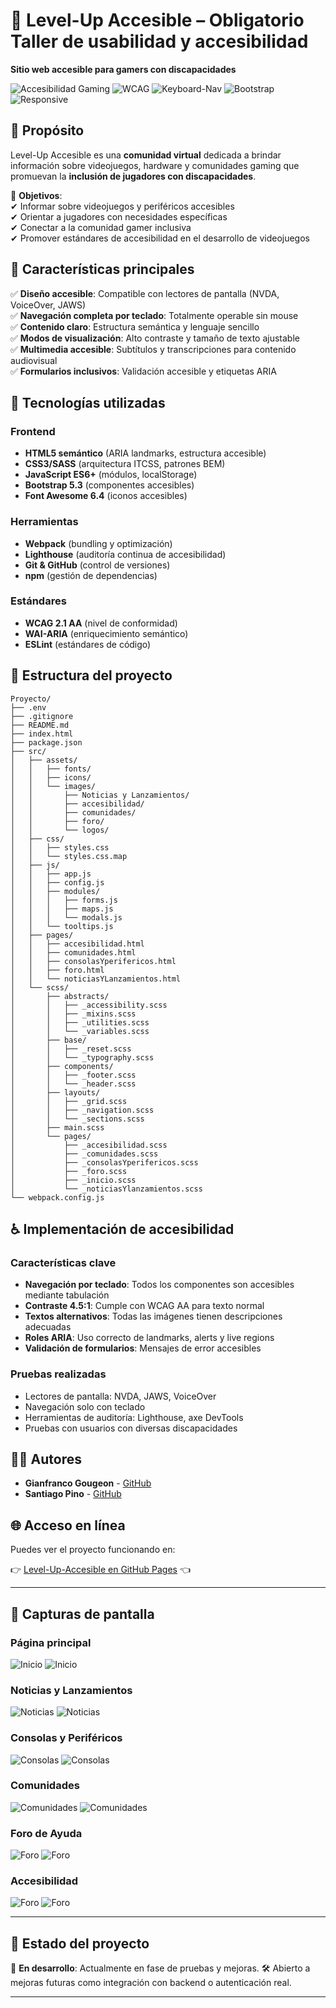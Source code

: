 # 🙌 Level-Up Accesible – Obligatorio Taller de usabilidad y accesibilidad

**Sitio web accesible para gamers con discapacidades**  

![Accesibilidad Gaming](https://img.shields.io/badge/Accessible-Gaming-brightgreen) 
![WCAG](https://img.shields.io/badge/WCAG-2.1_AA-blue) 
![Keyboard-Nav](https://img.shields.io/badge/Keyboard%20Friendly-Yes-success)
![Bootstrap](https://img.shields.io/badge/Bootstrap-5.3-purple)
![Responsive](https://img.shields.io/badge/Responsive-Yes-green)

## 📌 Propósito  
Level-Up Accesible es una **comunidad virtual** dedicada a brindar información sobre videojuegos, hardware y comunidades gaming que promuevan la **inclusión de jugadores con discapacidades**.  

🚀 **Objetivos**:  
✔ Informar sobre videojuegos y periféricos accesibles  
✔ Orientar a jugadores con necesidades específicas  
✔ Conectar a la comunidad gamer inclusiva  
✔ Promover estándares de accesibilidad en el desarrollo de videojuegos  

## 🌟 Características principales  
✅ **Diseño accesible**: Compatible con lectores de pantalla (NVDA, VoiceOver, JAWS)  
✅ **Navegación completa por teclado**: Totalmente operable sin mouse  
✅ **Contenido claro**: Estructura semántica y lenguaje sencillo  
✅ **Modos de visualización**: Alto contraste y tamaño de texto ajustable  
✅ **Multimedia accesible**: Subtítulos y transcripciones para contenido audiovisual  
✅ **Formularios inclusivos**: Validación accesible y etiquetas ARIA  

## 🧪 Tecnologías utilizadas

### Frontend
- **HTML5 semántico** (ARIA landmarks, estructura accesible)
- **CSS3/SASS** (arquitectura ITCSS, patrones BEM)
- **JavaScript ES6+** (módulos, localStorage)
- **Bootstrap 5.3** (componentes accesibles)
- **Font Awesome 6.4** (iconos accesibles)

### Herramientas
- **Webpack** (bundling y optimización)
- **Lighthouse** (auditoría continua de accesibilidad)
- **Git & GitHub** (control de versiones)
- **npm** (gestión de dependencias)

### Estándares
- **WCAG 2.1 AA** (nivel de conformidad)
- **WAI-ARIA** (enriquecimiento semántico)
- **ESLint** (estándares de código)

## 📂 Estructura del proyecto

```
Proyecto/
├── .env
├── .gitignore
├── README.md
├── index.html
├── package.json
├── src/
│   ├── assets/
│   │   ├── fonts/
│   │   ├── icons/
│   │   └── images/
│   │       ├── Noticias y Lanzamientos/
│   │       ├── accesibilidad/
│   │       ├── comunidades/
│   │       ├── foro/
│   │       └── logos/
│   ├── css/
│   │   ├── styles.css
│   │   └── styles.css.map
│   ├── js/
│   │   ├── app.js
│   │   ├── config.js
│   │   ├── modules/
│   │   │   ├── forms.js
│   │   │   ├── maps.js
│   │   │   └── modals.js
│   │   └── tooltips.js
│   ├── pages/
│   │   ├── accesibilidad.html
│   │   ├── comunidades.html
│   │   ├── consolasYperifericos.html
│   │   ├── foro.html
│   │   └── noticiasYLanzamientos.html
│   └── scss/
│       ├── abstracts/
│       │   ├── _accessibility.scss
│       │   ├── _mixins.scss
│       │   ├── _utilities.scss
│       │   └── _variables.scss
│       ├── base/
│       │   ├── _reset.scss
│       │   └── _typography.scss
│       ├── components/
│       │   ├── _footer.scss
│       │   └── _header.scss
│       ├── layouts/
│       │   ├── _grid.scss
│       │   ├── _navigation.scss
│       │   └── _sections.scss
│       ├── main.scss
│       └── pages/
│           ├── _accesibilidad.scss
│           ├── _comunidades.scss
│           ├── _consolasYperifericos.scss
│           ├── _foro.scss
│           ├── _inicio.scss
│           └── _noticiasYlanzamientos.scss
└── webpack.config.js
```

## ♿ Implementación de accesibilidad

### Características clave
- **Navegación por teclado**: Todos los componentes son accesibles mediante tabulación
- **Contraste 4.5:1**: Cumple con WCAG AA para texto normal
- **Textos alternativos**: Todas las imágenes tienen descripciones adecuadas
- **Roles ARIA**: Uso correcto de landmarks, alerts y live regions
- **Validación de formularios**: Mensajes de error accesibles

### Pruebas realizadas
- Lectores de pantalla: NVDA, JAWS, VoiceOver
- Navegación solo con teclado
- Herramientas de auditoría: Lighthouse, axe DevTools
- Pruebas con usuarios con diversas discapacidades


## 👨‍💻 Autores

- **Gianfranco Gougeon** - [GitHub](https://github.com/GianGougeon)
- **Santiago Pino** - [GitHub](https://github.com/SantiPino95)


## 🌐 Acceso en línea

Puedes ver el proyecto funcionando en:

👉 [Level-Up-Accesible en GitHub Pages](https://giangougeon.github.io/Level-Up-Accesible/) 👈

---

## 📸 Capturas de pantalla

### Página principal
![Inicio](https://github.com/GianGougeon/Level-Up-Accesible/blob/master/screenshots/inicio.png?raw=true)
![Inicio](https://github.com/GianGougeon/Level-Up-Accesible/blob/master/screenshots/inicio2.png?raw=true)

### Noticias y Lanzamientos
![Noticias](https://github.com/GianGougeon/Level-Up-Accesible/blob/master/screenshots/noticiasylanzamientos.png?raw=true)
![Noticias](https://github.com/GianGougeon/Level-Up-Accesible/blob/master/screenshots/noticiasylanzamientos2.png?raw=true)

### Consolas y Periféricos
![Consolas](https://github.com/GianGougeon/Level-Up-Accesible/blob/master/screenshots/consolasyperifericos.png?raw=true)
![Consolas](https://github.com/GianGougeon/Level-Up-Accesible/blob/master/screenshots/consolasyperifericos2.png?raw=true)

### Comunidades
![Comunidades](https://github.com/GianGougeon/Level-Up-Accesible/blob/master/screenshots/comunidades.png?raw=true)
![Comunidades](https://github.com/GianGougeon/Level-Up-Accesible/blob/master/screenshots/comunidades2.png?raw=true)

### Foro de Ayuda
![Foro](https://github.com/GianGougeon/Level-Up-Accesible/blob/master/screenshots/forodeayuda.png?raw=true)
![Foro](https://github.com/GianGougeon/Level-Up-Accesible/blob/master/screenshots/forodeayuda2.png?raw=true)

### Accesibilidad
![Foro](https://github.com/GianGougeon/Level-Up-Accesible/blob/master/screenshots/accesibilidad.png?raw=true)
![Foro](https://github.com/GianGougeon/Level-Up-Accesible/blob/master/screenshots/accesibilidad2.png?raw=true)

---

## 📌 Estado del proyecto

🚧 **En desarrollo**: Actualmente en fase de pruebas y mejoras.
🛠️ Abierto a mejoras futuras como integración con backend o autenticación real.

---